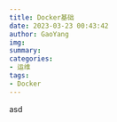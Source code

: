 ```yaml
---
title: Docker基础
date: 2023-03-23 00:43:42
author: GaoYang
img:
summary: 
categories:
- 运维
tags:
- Docker
---
```

asd